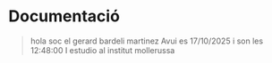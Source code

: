 # Documentació
> hola soc el gerard bardeli martinez
> Avui es 17/10/2025 i son les 12:48:00
> I estudio al institut mollerussa
